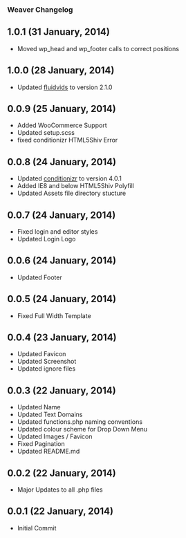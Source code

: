 ### Weaver Changelog

## 1.0.1 (31 January, 2014)

* Moved wp_head and wp_footer calls to correct positions

## 1.0.0 (28 January, 2014)

* Updated [fluidvids](https://github.com/toddmotto/fluidvids) to version 2.1.0

## 0.0.9 (25 January, 2014)

* Added WooCommerce Support
* Updated setup.scss
* fixed conditionizr HTML5Shiv Error

## 0.0.8 (24 January, 2014)

* Updated [conditionizr](https://github.com/conditionizr/conditionizr) to version 4.0.1
* Added IE8 and below HTML5Shiv Polyfill
* Updated Assets file directory stucture

## 0.0.7 (24 January, 2014)

* Fixed login and editor styles
* Updated Login Logo

## 0.0.6 (24 January, 2014)

* Updated Footer

## 0.0.5 (24 January, 2014)

* Fixed Full Width Template

## 0.0.4 (23 January, 2014)

* Updated Favicon
* Updated Screenshot
* Updated ignore files

## 0.0.3 (22 January, 2014)

* Updated Name
* Updated Text Domains
* Updated functions.php naming conventions
* Updated colour scheme for Drop Down Menu
* Updated Images / Favicon
* Fixed Pagination
* Updated README.md

## 0.0.2 (22 January, 2014)

* Major Updates to all .php files

## 0.0.1 (22 January, 2014)

* Initial Commit
